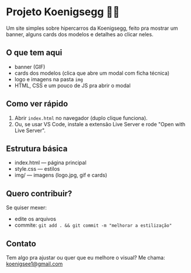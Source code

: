 # Projeto Koenigsegg 🚗💨

Um site simples sobre hipercarros da Koenigsegg, feito pra mostrar um banner, alguns cards dos modelos e detalhes ao clicar neles.

## O que tem aqui
- banner (GIF)
- cards dos modelos (clica que abre um modal com ficha técnica)
- logo e imagens na pasta `img`
- HTML, CSS e um pouco de JS pra abrir o modal

## Como ver rápido
1. Abrir `index.html` no navegador (duplo clique funciona).
2. Ou, se usar VS Code, instale a extensão Live Server e rode "Open with Live Server".

## Estrutura básica
- index.html — página principal
- style.css — estilos
- img/ — imagens (logo.jpg, gif e cards)

## Quero contribuir?
Se quiser mexer:
- edite os arquivos
- commite: `git add . && git commit -m "melhorar a estilização"`

## Contato
Tem algo pra ajustar ou quer que eu melhore o visual? Me chama: koenigsee1@gmail.com
